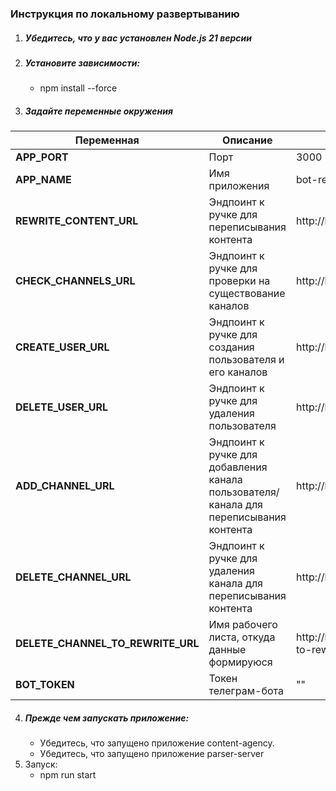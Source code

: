 ### Инструкция по локальному развертыванию
1. ##### Убедитесь, что у вас установлен Node.js 21 версии
2. ##### Установите зависимости:
   - npm install --force
3. ##### Задайте переменные окружения

| Переменная                        | Описание                                                                              | Значение(по-умолчанию)                                         |
|-----------------------------------|---------------------------------------------------------------------------------------|----------------------------------------------------------------|
| **APP_PORT**                      | Порт                                                                                  | 3000                                                           |
| **APP_NAME**                      | Имя приложения                                                                        | bot-rewriter                                                   |
| **REWRITE_CONTENT_URL**           | Эндпоинт к ручке для переписывания контента                                           | http://localhost:4000/channels/posts                           |
| **CHECK_CHANNELS_URL**            | Эндпоинт к ручке для проверки на существование каналов                                | http://localhost:4000/channels/check                           |
| **CREATE_USER_URL**               | Эндпоинт к ручке для создания пользователя и его каналов                              | http://localhost:8080/api/v1/user/create                       |
| **DELETE_USER_URL**               | Эндпоинт к ручке для удаления пользователя                                            | http://localhost:8080/api/v1/user/delete                       |
| **ADD_CHANNEL_URL**               | Эндпоинт к ручке для добавления канала пользователя/канала для переписывания контента | http://localhost:8080/api/v1/channel/add                       |
| **DELETE_CHANNEL_URL**            | Эндпоинт к ручке для удаления канала для переписывания контента                       | http://localhost:8080/api/v1/channel/delete                    |
| **DELETE_CHANNEL_TO_REWRITE_URL** | Имя рабочего листа, откуда данные формируюся                                          | http://localhost:8080/api/v1/channel/delete/channel-to-rewrite |
| **BOT_TOKEN**                     | Токен телеграм-бота                                                                   | ""                                                             |

4. ##### Прежде чем запускать приложение:
   - Убедитесь, что запущено приложение content-agency.
   - Убедитесь, что запущено приложение parser-server
5. Запуск:
   - npm run start